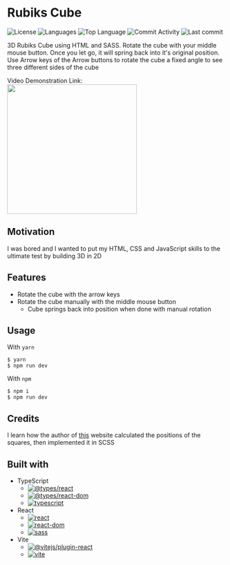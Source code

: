 # Rubiks Cube

![License](https://img.shields.io/github/license/zS1L3NT/web-react-rubikscube?style=for-the-badge) ![Languages](https://img.shields.io/github/languages/count/zS1L3NT/web-react-rubikscube?style=for-the-badge) ![Top Language](https://img.shields.io/github/languages/top/zS1L3NT/web-react-rubikscube?style=for-the-badge) ![Commit Activity](https://img.shields.io/github/commit-activity/y/zS1L3NT/web-react-rubikscube?style=for-the-badge) ![Last commit](https://img.shields.io/github/last-commit/zS1L3NT/web-react-rubikscube?style=for-the-badge)

3D Rubiks Cube using HTML and SASS.
Rotate the cube with your middle mouse button. Once you let go, it will spring back into it's original position.
Use Arrow keys of the Arrow buttons to rotate the cube a fixed angle to see three different sides of the cube

Video Demonstration Link:<br />
[<img src="https://i.ibb.co/YX5b3Z5/preview.png" width="300" height="300" />](https://youtu.be/e32y_mVyzMk)

## Motivation

I was bored and I wanted to put my HTML, CSS and JavaScript skills to the ultimate test by building 3D in 2D

## Features

-   Rotate the cube with the arrow keys
-   Rotate the cube manually with the middle mouse button
    -   Cube springs back into position when done with manual rotation

## Usage

With `yarn`

```
$ yarn
$ npm run dev
```

With `npm`

```
$ npm i
$ npm run dev
```

## Credits

I learn how the author of [this](https://html5rubik.com/tutorial/) website calculated the positions of the squares, then implemented it in SCSS

## Built with

-   TypeScript
    -   [![@types/react](https://img.shields.io/github/package-json/dependency-version/zS1L3NT/web-react-rubikscube/dev/@types/react?style=flat-square)](https://npmjs.com/package/@types/react)
    -   [![@types/react-dom](https://img.shields.io/github/package-json/dependency-version/zS1L3NT/web-react-rubikscube/dev/@types/react-dom?style=flat-square)](https://npmjs.com/package/@types/react-dom)
    -   [![typescript](https://img.shields.io/github/package-json/dependency-version/zS1L3NT/web-react-rubikscube/dev/typescript?style=flat-square)](https://npmjs.com/package/typescript)
-   React
    -   [![react](https://img.shields.io/github/package-json/dependency-version/zS1L3NT/web-react-rubikscube/react?style=flat-square)](https://npmjs.com/package/react)
    -   [![react-dom](https://img.shields.io/github/package-json/dependency-version/zS1L3NT/web-react-rubikscube/react-dom?style=flat-square)](https://npmjs.com/package/react-dom)
    -   [![sass](https://img.shields.io/github/package-json/dependency-version/zS1L3NT/web-react-rubikscube/sass?style=flat-square)](https://npmjs.com/package/sass)
-   Vite
    -   [![@vitejs/plugin-react](https://img.shields.io/github/package-json/dependency-version/zS1L3NT/web-react-rubikscube/dev/@vitejs/plugin-react?style=flat-square)](https://npmjs.com/package/@vitejs/plugin-react)
    -   [![vite](https://img.shields.io/github/package-json/dependency-version/zS1L3NT/web-react-rubikscube/dev/vite?style=flat-square)](https://npmjs.com/package/vite)
